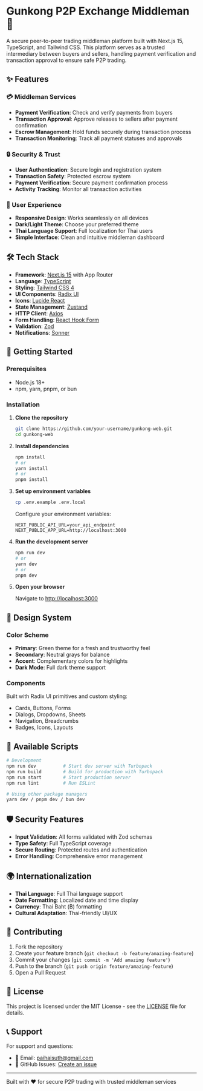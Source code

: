 # Gunkong P2P Exchange Middleman 🚀

A secure peer-to-peer trading middleman platform built with Next.js 15, TypeScript, and Tailwind CSS. This platform serves as a trusted intermediary between buyers and sellers, handling payment verification and transaction approval to ensure safe P2P trading.

## ✨ Features

### 💳 Middleman Services

-   **Payment Verification**: Check and verify payments from buyers
-   **Transaction Approval**: Approve releases to sellers after payment confirmation
-   **Escrow Management**: Hold funds securely during transaction process
-   **Transaction Monitoring**: Track all payment statuses and approvals

### 🔒 Security & Trust

-   **User Authentication**: Secure login and registration system
-   **Transaction Safety**: Protected escrow system
-   **Payment Verification**: Secure payment confirmation process
-   **Activity Tracking**: Monitor all transaction activities

### 💼 User Experience

-   **Responsive Design**: Works seamlessly on all devices
-   **Dark/Light Theme**: Choose your preferred theme
-   **Thai Language Support**: Full localization for Thai users
-   **Simple Interface**: Clean and intuitive middleman dashboard

## 🛠️ Tech Stack

-   **Framework**: [Next.js 15](https://nextjs.org/) with App Router
-   **Language**: [TypeScript](https://www.typescriptlang.org/)
-   **Styling**: [Tailwind CSS 4](https://tailwindcss.com/)
-   **UI Components**: [Radix UI](https://www.radix-ui.com/)
-   **Icons**: [Lucide React](https://lucide.dev/)
-   **State Management**: [Zustand](https://zustand-demo.pmnd.rs/)
-   **HTTP Client**: [Axios](https://axios-http.com/)
-   **Form Handling**: [React Hook Form](https://react-hook-form.com/)
-   **Validation**: [Zod](https://zod.dev/)
-   **Notifications**: [Sonner](https://sonner.emilkowal.ski/)

## 🚀 Getting Started

### Prerequisites

-   Node.js 18+
-   npm, yarn, pnpm, or bun

### Installation

1. **Clone the repository**

    ```bash
    git clone https://github.com/your-username/gunkong-web.git
    cd gunkong-web
    ```

2. **Install dependencies**

    ```bash
    npm install
    # or
    yarn install
    # or
    pnpm install
    ```

3. **Set up environment variables**

    ```bash
    cp .env.example .env.local
    ```

    Configure your environment variables:

    ```env
    NEXT_PUBLIC_API_URL=your_api_endpoint
    NEXT_PUBLIC_APP_URL=http://localhost:3000
    ```

4. **Run the development server**

    ```bash
    npm run dev
    # or
    yarn dev
    # or
    pnpm dev
    ```

5. **Open your browser**

    Navigate to [http://localhost:3000](http://localhost:3000)

## 🎨 Design System

### Color Scheme

-   **Primary**: Green theme for a fresh and trustworthy feel
-   **Secondary**: Neutral grays for balance
-   **Accent**: Complementary colors for highlights
-   **Dark Mode**: Full dark theme support

### Components

Built with Radix UI primitives and custom styling:

-   Cards, Buttons, Forms
-   Dialogs, Dropdowns, Sheets
-   Navigation, Breadcrumbs
-   Badges, Icons, Layouts

## 🔧 Available Scripts

```bash
# Development
npm run dev          # Start dev server with Turbopack
npm run build        # Build for production with Turbopack
npm run start        # Start production server
npm run lint         # Run ESLint

# Using other package managers
yarn dev / pnpm dev / bun dev
```

## 🛡️ Security Features

-   **Input Validation**: All forms validated with Zod schemas
-   **Type Safety**: Full TypeScript coverage
-   **Secure Routing**: Protected routes and authentication
-   **Error Handling**: Comprehensive error management

## 🌍 Internationalization

-   **Thai Language**: Full Thai language support
-   **Date Formatting**: Localized date and time display
-   **Currency**: Thai Baht (฿) formatting
-   **Cultural Adaptation**: Thai-friendly UI/UX

## 🤝 Contributing

1. Fork the repository
2. Create your feature branch (`git checkout -b feature/amazing-feature`)
3. Commit your changes (`git commit -m 'Add amazing feature'`)
4. Push to the branch (`git push origin feature/amazing-feature`)
5. Open a Pull Request

## 📄 License

This project is licensed under the MIT License - see the [LICENSE](LICENSE) file for details.

## 📞 Support

For support and questions:

-   📧 Email: paihaisuth@gmail.com
-   💬 GitHub Issues: [Create an issue](https://github.com/your-username/gunkong-web/issues)

---

Built with ❤️ for secure P2P trading with trusted middleman services
